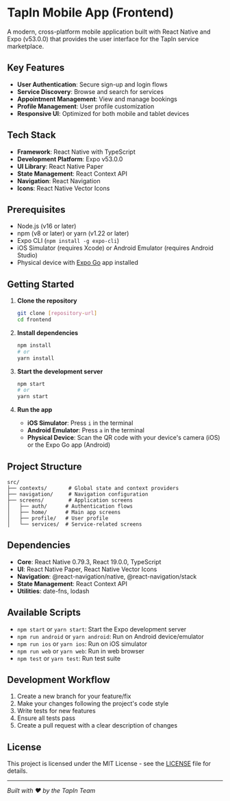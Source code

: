 # TapIn Mobile App (Frontend)

A modern, cross-platform mobile application built with React Native and Expo (v53.0.0) that provides the user interface for the TapIn service marketplace.

## Key Features

- **User Authentication**: Secure sign-up and login flows
- **Service Discovery**: Browse and search for services
- **Appointment Management**: View and manage bookings
- **Profile Management**: User profile customization
- **Responsive UI**: Optimized for both mobile and tablet devices

## Tech Stack

- **Framework**: React Native with TypeScript
- **Development Platform**: Expo v53.0.0
- **UI Library**: React Native Paper
- **State Management**: React Context API
- **Navigation**: React Navigation
- **Icons**: React Native Vector Icons

## Prerequisites

- Node.js (v16 or later)
- npm (v8 or later) or yarn (v1.22 or later)
- Expo CLI (`npm install -g expo-cli`)
- iOS Simulator (requires Xcode) or Android Emulator (requires Android Studio)
- Physical device with [Expo Go](https://expo.dev/client) app installed

## Getting Started

1. **Clone the repository**
   ```bash
   git clone [repository-url]
   cd frontend
   ```

2. **Install dependencies**
   ```bash
   npm install
   # or
   yarn install
   ```

3. **Start the development server**
   ```bash
   npm start
   # or
   yarn start
   ```

4. **Run the app**
   - **iOS Simulator**: Press `i` in the terminal
   - **Android Emulator**: Press `a` in the terminal
   - **Physical Device**: Scan the QR code with your device's camera (iOS) or the Expo Go app (Android)

## Project Structure

```
src/
├── contexts/       # Global state and context providers
├── navigation/     # Navigation configuration
├── screens/        # Application screens
│   ├── auth/      # Authentication flows
│   ├── home/      # Main app screens
│   ├── profile/   # User profile
│   └── services/  # Service-related screens
```

## Dependencies

- **Core**: React Native 0.79.3, React 19.0.0, TypeScript
- **UI**: React Native Paper, React Native Vector Icons
- **Navigation**: @react-navigation/native, @react-navigation/stack
- **State Management**: React Context API
- **Utilities**: date-fns, lodash

## Available Scripts

- `npm start` or `yarn start`: Start the Expo development server
- `npm run android` or `yarn android`: Run on Android device/emulator
- `npm run ios` or `yarn ios`: Run on iOS simulator
- `npm run web` or `yarn web`: Run in web browser
- `npm test` or `yarn test`: Run test suite

## Development Workflow

1. Create a new branch for your feature/fix
2. Make your changes following the project's code style
3. Write tests for new features
4. Ensure all tests pass
5. Create a pull request with a clear description of changes

## License

This project is licensed under the MIT License - see the [LICENSE](LICENSE) file for details.

---

*Built with ❤️ by the TapIn Team*
